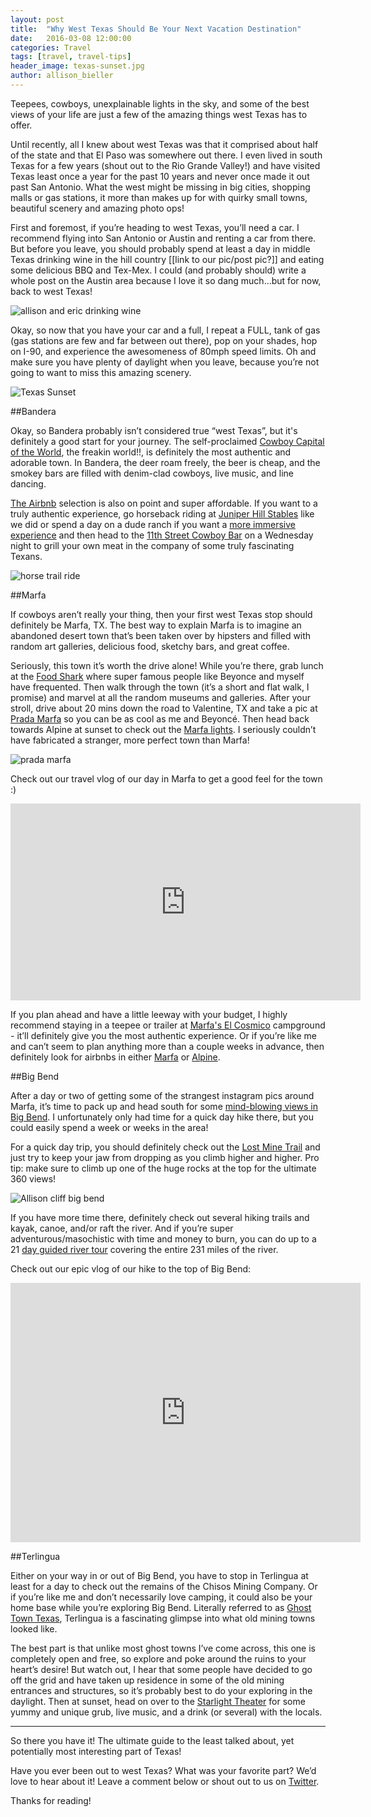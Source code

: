 ```yaml
---
layout: post
title:  "Why West Texas Should Be Your Next Vacation Destination"
date:   2016-03-08 12:00:00
categories: Travel
tags: [travel, travel-tips]
header_image: texas-sunset.jpg
author: allison_bieller
---
```


Teepees, cowboys, unexplainable lights in the sky, and some of the best views of your life are just a few of the amazing things west Texas has to offer. 

Until recently, all I knew about west Texas was that it comprised about half of the state and that El Paso was somewhere out there. I even lived in south Texas for a few years (shout out to the Rio Grande Valley!) and have visited Texas least once a year for the past 10 years and never once made it out past San Antonio. What the west might be missing in big cities, shopping malls or gas stations, it more than makes up for with quirky small towns, beautiful scenery and amazing photo ops!

First and foremost, if you’re heading to west Texas, you’ll need a car. I recommend flying into San Antonio or Austin and renting a car from there. But before you leave, you should probably spend at least a day in middle Texas drinking wine in the hill country [[link to our pic/post pic?]] and eating some delicious BBQ and Tex-Mex. I could (and probably should) write a whole post on the Austin area because I love it so dang much…but for now, back to west Texas!

![allison and eric drinking wine](/images/uploads/wine-country.jpg)

Okay, so now that you have your car and a full, I repeat a FULL, tank of gas (gas stations are few and far between out there), pop on your shades, hop on I-90, and experience the awesomeness of 80mph speed limits. Oh and make sure you have plenty of daylight when you leave, because you’re not going to want to miss this amazing scenery. 

![Texas Sunset](/images/uploads/texas-sunset.jpg)

##Bandera

Okay, so Bandera probably isn’t considered true “west Texas”, but it's definitely a good start for your journey. The self-proclaimed [Cowboy Capital of the World](http://www.banderacowboycapital.com/), the freakin world!!, is definitely the most authentic and adorable town. In Bandera, the deer roam freely, the beer is cheap, and the smokey bars are filled with denim-clad cowboys, live music, and line dancing. 

[The Airbnb](https://www.airbnb.com/s/Bandera--TX--United-States?guests=&checkin=&checkout=&ss_id=8s3f81ph&source=bb&s_tag=Ykvqc6ni) selection is also on point and super affordable. If you want to a truly authentic experience, go horseback riding at [Juniper Hill Stables](http://www.juniperhillstables.com/) like we did or spend a day on a dude ranch if you want a [more immersive experience](http://www.banderacowboycapital.com/contents.cfm?pg=places_ranches) and then head to the [11th Street Cowboy Bar](http://www.11thstreetcowboybar.com/) on a Wednesday night to grill your own meat in the company of some truly fascinating Texans.

![horse trail ride](/images/uploads/horse-trail-ride.jpg)

##Marfa

If cowboys aren’t really your thing, then your first west Texas stop should definitely be Marfa, TX. The best way to explain Marfa is to imagine an abandoned desert town that’s been taken over by hipsters and filled with random art galleries, delicious food, sketchy bars, and great coffee. 

Seriously, this town it’s worth the drive alone! While you’re there, grab lunch at the [Food Shark](http://www.foodsharkmarfa.com/) where super famous people like Beyonce and myself have frequented. Then walk through the town (it’s a short and flat walk, I promise) and marvel at all the random museums and galleries. After your stroll, drive about 20 mins down the road to Valentine, TX and take a pic at [Prada Marfa](https://en.wikipedia.org/wiki/Prada_Marfa) so you can be as cool as me and Beyoncé. Then head back towards Alpine at sunset to check out the [Marfa lights](http://www.visitmarfa.com/lights.php#.VtkgAJMrL-Y). I seriously couldn’t have fabricated a stranger, more perfect town than Marfa!

![prada marfa](/images/uploads/prada-marfa.jpg)

Check out our travel vlog of our day in Marfa to get a good feel for the town :)

<p>
<iframe width="560" height="315" src="https://www.youtube.com/embed/uKAHpidcv7Q" frameborder="0" allowfullscreen></iframe>
</p>

If you plan ahead and have a little leeway with your budget, I highly recommend staying in a teepee or trailer at [Marfa's El Cosmico](http://elcosmico.com/) campground - it’ll definitely give you the most authentic experience. Or if you’re like me and can’t seem to plan anything more than a couple weeks in advance, then definitely look for airbnbs in either [Marfa](https://www.airbnb.com/s/Marfa--TX--United-States?guests=&checkin=&checkout=&ss_id=3sy3sww9&source=bb&s_tag=l19obG27) or [Alpine](https://www.airbnb.com/s/alpine--TX--United-States?checkin=&checkout=&guests=&ss_id=0i6k6svk&s_tag=ZEnmtN4i).

##Big Bend

After a day or two of getting some of the strangest instagram pics around Marfa, it’s time to pack up and head south for some [mind-blowing views in Big Bend](http://localhost:4000/adventures/travel-vlog-hiking-big-bend-the-greatest-view-of-our-lives.html). I unfortunately only had time for a quick day hike there, but you could easily spend a week or weeks in the area! 

For a quick day trip, you should definitely check out the [Lost Mine Trail](http://www.texashiking.com/Locations/ShowLocation.aspx?LocationID=1403) and just try to keep your jaw from dropping as you climb higher and higher. Pro tip: make sure to climb up one of the huge rocks at the top for the ultimate 360 views! 

![Allison cliff big bend](/images/uploads/allison-cliff-big-bend.png)

If you have more time there, definitely check out several hiking trails and kayak, canoe, and/or raft the river. And if you’re super adventurous/masochistic with time and money to burn, you can do up to a 21 [day guided river tour](http://www.bigbendrivertours.com/7to21day.html) covering the entire 231 miles of the river.

Check out our epic vlog of our hike to the top of Big Bend:

<p>
<iframe width="560" height="415" src="https://www.youtube.com/embed/Fr3DnW5qyXE" frameborder="0" allowfullscreen></iframe>
</p>

##Terlingua

Either on your way in or out of Big Bend, you have to stop in Terlingua at least for a day to check out the remains of the Chisos Mining Company. Or if you’re like me and don’t necessarily love camping, it could also be your home base while you’re exploring Big Bend. Literally referred to as [Ghost Town Texas](http://ghosttowntexas.com/), Terlingua is a fascinating glimpse into what old mining towns looked like. 

The best part is that unlike most ghost towns I’ve come across, this one is completely open and free, so explore and poke around the ruins to your heart’s desire! But watch out, I hear that some people have decided to go off the grid and have taken up residence in some of the old mining entrances and structures, so it’s probably best to do your exploring in the daylight. Then at sunset, head on over to the [Starlight Theater](http://www.thestarlighttheatre.com/) for some yummy and unique grub, live music, and a drink (or several) with the locals.

---

So there you have it! The ultimate guide to the least talked about, yet potentially most interesting part of Texas!

Have you ever been out to west Texas? What was your favorite part? We’d love to hear about it! Leave a comment below or shout out to us on [Twitter](http://twitter.com/the_endless_a).

Thanks for reading!

